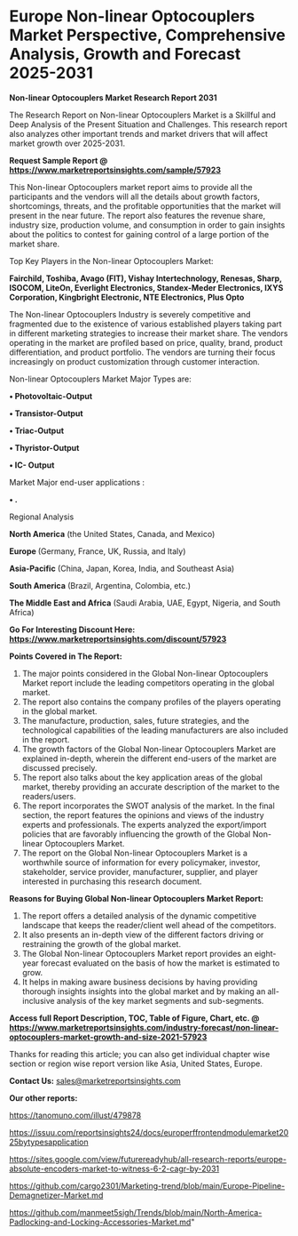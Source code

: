 # Europe Non-linear Optocouplers Market Perspective, Comprehensive Analysis, Growth and Forecast 2025-2031

<strong>Non-linear Optocouplers Market Research Report 2031</strong>

The Research Report on Non-linear Optocouplers Market is a Skillful and Deep Analysis of the Present Situation and Challenges. This research report also analyzes other important trends and market drivers that will affect market growth over 2025-2031.

<strong>Request Sample Report @ <a href=https://www.marketreportsinsights.com/sample/57923>https://www.marketreportsinsights.com/sample/57923</a></strong>

This Non-linear Optocouplers market report aims to provide all the participants and the vendors will all the details about growth factors, shortcomings, threats, and the profitable opportunities that the market will present in the near future. The report also features the revenue share, industry size, production volume, and consumption in order to gain insights about the politics to contest for gaining control of a large portion of the market share.

Top Key Players in the Non-linear Optocouplers Market:

<strong>Fairchild, Toshiba, Avago (FIT), Vishay Intertechnology, Renesas, Sharp, ISOCOM, LiteOn, Everlight Electronics, Standex-Meder Electronics, IXYS Corporation, Kingbright Electronic, NTE Electronics, Plus Opto</strong>

The Non-linear Optocouplers Industry is severely competitive and fragmented due to the existence of various established players taking part in different marketing strategies to increase their market share. The vendors operating in the market are profiled based on price, quality, brand, product differentiation, and product portfolio. The vendors are turning their focus increasingly on product customization through customer interaction.

Non-linear Optocouplers Market Major Types are:

<strong>• Photovoltaic-Output

• Transistor-Output

• Triac-Output

• Thyristor-Output

• IC- Output</strong>

Market Major end-user applications :

<strong>• .</strong>

Regional Analysis

</u><strong><b>North America</b></strong> (the United States, Canada, and Mexico)

<strong><b>Europe </b></strong>(Germany, France, UK, Russia, and Italy)

<strong><b>Asia-Pacific</b></strong> (China, Japan, Korea, India, and Southeast Asia)

<strong><b>South America</b></strong> (Brazil, Argentina, Colombia, etc.)

<strong><b>The Middle East and Africa</b></strong> (Saudi Arabia, UAE, Egypt, Nigeria, and South Africa)

<strong>Go For Interesting Discount Here: <a href=https://www.marketreportsinsights.com/discount/57923>https://www.marketreportsinsights.com/discount/57923</a></strong>

<strong>Points Covered in The Report:</strong>
<ol>
  <li>The major points considered in the Global Non-linear Optocouplers Market report include the leading competitors operating in the global market.</li>
  <li>The report also contains the company profiles of the players operating in the global market.</li>
  <li>The manufacture, production, sales, future strategies, and the technological capabilities of the leading manufacturers are also included in the report.</li>
  <li>The growth factors of the Global Non-linear Optocouplers Market are explained in-depth, wherein the different end-users of the market are discussed precisely.</li>
  <li>The report also talks about the key application areas of the global market, thereby providing an accurate description of the market to the readers/users.</li>
  <li>The report incorporates the SWOT analysis of the market. In the final section, the report features the opinions and views of the industry experts and professionals. The experts analyzed the export/import policies that are favorably influencing the growth of the Global Non-linear Optocouplers Market.</li>
  <li>The report on the Global Non-linear Optocouplers Market is a worthwhile source of information for every policymaker, investor, stakeholder, service provider, manufacturer, supplier, and player interested in purchasing this research document.</li>
</ol>
<strong>Reasons for Buying Global Non-linear Optocouplers Market Report:</strong>

<ol>
  <li>The report offers a detailed analysis of the dynamic competitive landscape that keeps the reader/client well ahead of the competitors.</li>
  <li>It also presents an in-depth view of the different factors driving or restraining the growth of the global market.</li>
  <li>The Global Non-linear Optocouplers Market report provides an eight-year forecast evaluated on the basis of how the market is estimated to grow.</li>
  <li>It helps in making aware business decisions by having providing thorough insights insights into the global market and by making an all-inclusive analysis of the key market segments and sub-segments.</li>
</ol>
<strong>Access full Report Description, TOC, Table of Figure, Chart, etc. @ <a href=https://www.marketreportsinsights.com/industry-forecast/non-linear-optocouplers-market-growth-and-size-2021-57923>https://www.marketreportsinsights.com/industry-forecast/non-linear-optocouplers-market-growth-and-size-2021-57923</a></strong>


Thanks for reading this article; you can also get individual chapter wise section or region wise report version like Asia, United States, Europe.

<strong>Contact Us:</strong>
sales@marketreportsinsights.com

<strong>Our other reports:</strong>

<a href=https://tanomuno.com/illust/479878>https://tanomuno.com/illust/479878</a>

<a href=https://issuu.com/reportsinsights24/docs/europerffrontendmodulemarket2025bytypesapplication>https://issuu.com/reportsinsights24/docs/europerffrontendmodulemarket2025bytypesapplication</a>

<a href=https://sites.google.com/view/futurereadyhub/all-research-reports/europe-absolute-encoders-market-to-witness-6-2-cagr-by-2031>https://sites.google.com/view/futurereadyhub/all-research-reports/europe-absolute-encoders-market-to-witness-6-2-cagr-by-2031</a>

<a href=https://github.com/cargo2301/Marketing-trend/blob/main/Europe-Pipeline-Demagnetizer-Market.md>https://github.com/cargo2301/Marketing-trend/blob/main/Europe-Pipeline-Demagnetizer-Market.md</a>

<a href=https://github.com/manmeet5sigh/Trends/blob/main/North-America-Padlocking-and-Locking-Accessories-Market.md>https://github.com/manmeet5sigh/Trends/blob/main/North-America-Padlocking-and-Locking-Accessories-Market.md</a>"
